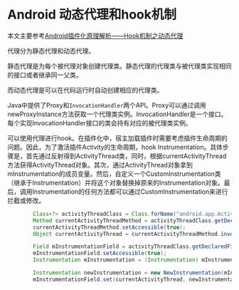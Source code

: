 # Android 动态代理和hook机制

本文主要参考[Android插件化原理解析——Hook机制之动态代理](http://weishu.me/2016/01/28/understand-plugin-framework-proxy-hook/)

代理分为静态代理和动态代理。

静态代理是为每个被代理对象创建代理类。静态代理的代理类与被代理类实现相同的接口或者继承同一父类。

而动态代理是可以在代码运行时自动创建相应的代理类。

Java中提供了Proxy和`InvocationHandler`两个API。Proxy可以通过调用newProxyInstance方法获取一个代理类实例。InvocationHandler是一个接口。每个实现InvocationHandler接口的类会持有对应的被代理类实例。



可以使用代理进行hook。在插件化中，宿主加载插件时需要考虑插件生命周期的问题。因此，为了激活插件Activity的生命周期，hook Instrumentation。具体步骤是，首先通过反射得到ActivityThread类，同时，根据currentActivityThread方法获得ActivityThread对象。其次，通过ActivityThread对象拿到mInstrumentation的成员变量。然后，自定义一个CustomInstrumentation类（继承于Instrumentation）并将这个对象替换掉原来的Instrumentation对象。最后，调用Instrumentation的任何方法都可以通过CustomInstrumentation来进行拦截或修改。

```java
		Class<?> activityThreadClass = Class.forName("android.app.ActivityThread");
		Method currentActivityThreadMethod = activityThreadClass.getDeclaredMethod("currentActivityThread");
		currentActivityThreadMethod.setAccessible(true);
		Object currentActivityThread = currentActivityThreadMethod.invoke(null);

		Field mInstrumentationField = activityThreadClass.getDeclaredField("mInstrumentation");
		mInstrumentationField.setAccessible(true);
		Instrumentation mInstrumentation = (Instrumentation) mInstrumentationField.get(currentActivityThread);

		Instrumentation newInstrumentation = new NewInstrumentation(mInstrumentation);
		mInstrumentationField.set(currentActivityThread, newInstrumentation);
```





